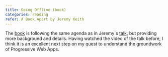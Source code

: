 ```yaml
---
title: Going Offline (book)
categories: reading
refer: A Book Apart by Jeremy Keith
---
```

The [book](https://abookapart.com/products/going-offline) is following the same agenda as in Jeremy´s [talk](/reading/going-offline-video/), but providing more background and details. Having watched the video of the talk before, I think it is an excellent next step on my quest to understand the groundwork of Progressive Web Apps.



